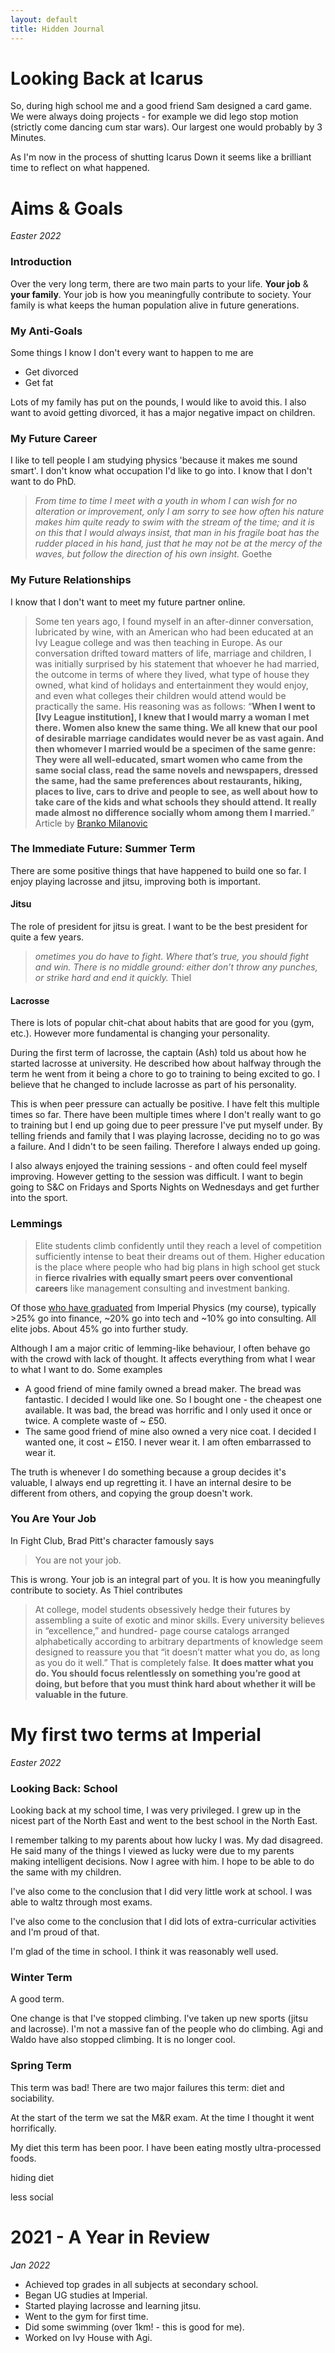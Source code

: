 ```yaml
---
layout: default
title: Hidden Journal
---
```

# Looking Back at Icarus

So, during high school me and a good friend Sam designed a card game. We were always doing projects - for example we did lego stop motion (strictly come dancing cum star wars). Our largest one would probably by 3 Minutes.

As I'm now in the process of shutting Icarus Down it seems like a brilliant time to reflect on what happened.

# Aims & Goals

*Easter 2022*

### Introduction

Over the very long term, there are two main parts to your life. **Your job** & **your family**. Your job is how you meaningfully contribute to society. Your family is what keeps the human population alive in future generations.

### My Anti-Goals

Some things I know I don't every want to happen to me are

* Get divorced
* Get fat

Lots of my family has put on the pounds, I would like to avoid this. I also want to avoid getting divorced, it has a major negative impact on children.

### My Future Career

I like to tell people I am studying physics 'because it makes me sound smart'. I don't know what occupation I'd like to go into. I know that I don't want to do PhD.

> *From time to time I meet with a youth in whom I can wish for no alteration or improvement, only I am sorry to see how often his nature makes him quite ready to swim with the stream of the time; and it is on this that I would always insist, that man in his fragile boat has the rudder placed in his hand, just that he may not be at the mercy of the waves, but follow the direction of his own insight.* Goethe

### My Future Relationships

I know that I don't want to meet my future partner online.

>Some ten years ago, I found myself in an after-dinner conversation, lubricated by wine, with an American who had been educated at an Ivy League college and was then teaching in Europe. As our conversation drifted toward matters of life, marriage and children, I was initially surprised by his statement that whoever he had married, the outcome in terms of where they lived, what type of house they owned, what kind of holidays and entertainment they would enjoy, and even what colleges their children would attend would be practically the same. His reasoning was as follows: “**When I went to [Ivy League institution], I knew that I would marry a woman I met there. Women also knew the same thing. We all knew that our pool of desirable marriage candidates would never be as vast again. And then whomever I married would be a specimen of the same genre: They were all well-educated, smart women who came from the same social class, read the same novels and newspapers, dressed the same, had the same preferences about restaurants, hiking, places to live, cars to drive and people to see, as well about how to take care of the kids and what schools they should attend. It really made almost no difference socially whom among them I married.**” Article by [Branko Milanovic](https://quillette.com/2019/10/18/rich-like-me-how-assortative-mating-is-driving-income-inequality/)

### The Immediate Future: Summer Term

There are some positive things that have happened to build one so far. I enjoy playing lacrosse and jitsu, improving both is important.

#### Jitsu

The role of president for jitsu is great. I want to be the best president for quite a few years.

> *ometimes you do have to fight. Where that’s true, you should fight and win. There is no middle ground: either don’t throw any punches, or strike hard and end it quickly.* Thiel

#### Lacrosse

There is lots of popular chit-chat about habits that are good for you (gym, etc.). However more fundamental is changing your personality.

During the first term of lacrosse, the captain (Ash) told us about how he started lacrosse at university. He described how about halfway through the term he went from it being a chore to go to training to being excited to go. I believe that he changed to include lacrosse as part of his personality.

This is when peer pressure can actually be positive. I have felt this multiple times so far. There have been multiple times where I don't really want to go to training but I end up going due to peer pressure I've put myself under. By telling friends and family that I was playing lacrosse, deciding no to go was a failure. And I didn't to be seen failing. Therefore I always ended up going.

I also always enjoyed the training sessions - and often could feel myself improving. However getting to the session was difficult. I want to begin going to S&C on Fridays and Sports Nights on Wednesdays and get further into the sport.

### Lemmings

> Elite students climb confidently until they reach a level of competition sufficiently intense to beat their dreams out of them. Higher education is the place where people who had big plans in high school get stuck in **fierce rivalries with equally smart peers over conventional careers** like management consulting and investment banking.

Of those [who have graduated](https://www.imperial.ac.uk/media/imperial-college/administration-and-support-services/careers-service/public/resources/dlhe/ug-tables/Physics-tables.pdf) from Imperial Physics (my course), typically >25% go into finance, ~20% go into tech and ~10% go into consulting. All elite jobs. About 45% go into further study.

Although I am a major critic of lemming-like behaviour, I often behave go with the crowd with lack of thought. It affects everything from what I wear to what I want to do. Some examples

* A good friend of mine family owned a bread maker. The bread was fantastic. I decided I would like one. So I bought one - the cheapest one available. It was bad, the bread was horrific and I only used it once or twice. A complete waste of ~ £50.
* The same good friend of mine also owned a very nice coat. I decided I wanted one, it cost ~ £150. I never wear it. I am often embarrassed to wear it.

The truth is whenever I do something because a group decides it's valuable, I always end up regretting it. I have an internal desire to be different from others, and copying the group doesn't work.

### You Are Your Job

In Fight Club, Brad Pitt's character famously says

> You are not your job.

This is wrong. Your job is an integral part of you. It is how you meaningfully contribute to society. As Thiel contributes

> At college, model students obsessively hedge their futures by assembling a suite of exotic and minor skills. Every university believes in “excellence,” and hundred- page course catalogs arranged alphabetically according to arbitrary departments of knowledge seem designed to reassure you that “it doesn’t matter what you do, as long as you do it well.” That is completely false. **It does matter what you do. You should focus relentlessly on something you’re good at doing, but before that you must think hard about whether it will be valuable in the future**.

# My first two terms at Imperial

*Easter 2022*

### Looking Back: School

Looking back at my school time, I was very privileged. I grew up in the nicest part of the North East and went to the best school in the North East.

I remember talking to my parents about how lucky I was. My dad disagreed. He said many of the things I viewed as lucky were due to my parents making intelligent decisions. Now I agree with him. I hope to be able to do the same with my children.

I've also come to the conclusion that I did very little work at school. I was able to waltz through most exams.

I've also come to the conclusion that I did lots of extra-curricular activities and I'm proud of that.

I'm glad of the time in school. I think it was reasonably well used.

### Winter Term

A good term.

One change is that I've stopped climbing. I've taken up new sports (jitsu and lacrosse). I'm not a massive fan of the people who do climbing. Agi and Waldo have also stopped climbing. It is no longer cool.

### Spring Term

This term was bad! There are two major failures this term: diet and sociability.

At the start of the term we sat the M&R exam. At the time I thought it went horrifically.

My diet this term has been poor. I have been eating mostly ultra-processed foods.

hiding diet

less social

# 2021 - A Year in Review

*Jan 2022*
- Achieved top grades in all subjects at secondary school.
- Began UG studies at Imperial.
- Started playing lacrosse and learning jitsu.
- Went to the gym for first time.
- Did some swimming (over 1km! - this is good for me).
- Worked on Ivy House with Agi.
